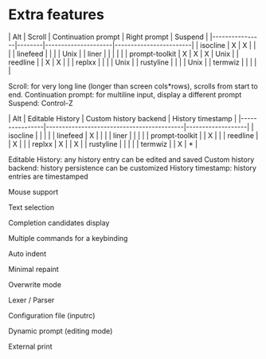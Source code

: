 # Extra features

| Alt            | Scroll | Continuation prompt | Right prompt | Suspend |
|----------------|--------|---------------------|------------------------|
| isocline       |   X    |         X           |              |         |
| linefeed       |        |                     |              |  Unix   |
| liner          |        |                     |              |         |
| prompt-toolkit |   X    |         X           |      X       |  Unix   |
| reedline       |        |         X           |      X       |         |
| replxx         |        |                     |              |  Unix   |
| rustyline      |        |                     |              |  Unix   |
| termwiz        |        |                     |              |         |

Scroll: for very long line (longer than screen cols*rows), scrolls from start to end.
Continuation prompt: for multiline input, display a different prompt
Suspend: Control-Z

| Alt            | Editable History | Custom history backend | History timestamp |
|----------------|-------------------------------------------|-------------------|
| isocline       |                  |                        |                   |
| linefeed       |       X          |                        |                   |
| liner          |                  |                        |                   |
| prompt-toolkit |                  |           X            |                   |
| reedline       |                  |           X            |                   |
| replxx         |       X          |                        |         X         |
| rustyline      |                  |                        |                   |
| termwiz        |                  |           X            |         *         |

Editable History: any history entry can be edited and saved
Custom history backend: history persistence can be customized
History timestamp: history entries are timestamped

Mouse support

Text selection

Completion candidates display

Multiple commands for a keybinding

Auto indent

Minimal repaint

Overwrite mode

Lexer / Parser

Configuration file (inputrc)

Dynamic prompt (editing mode)

External print

